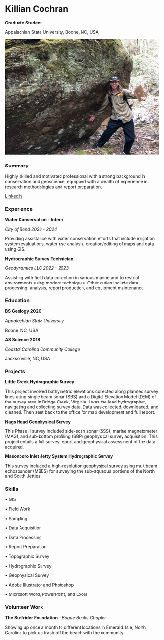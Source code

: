 # Killian Cochran

**Graduate Student** 

Appalachian State University, Boone, NC, USA

<img src="img/IMG_3280.jpg">

### Summary
Highly skilled and motivated professional with a strong background in conservation and geoscience, equipped with a wealth of experience in research methodologies and report preparation. 

[LinkedIn](https://www.linkedin.com/in/killian-cochran/)


### Experience
**Water Conservation - Intern**

*City of Bend 2023 - 2024*

Providing assistance with water conservation efforts that include irrigation system evaluations, water use analysis, creation/editing of maps and data using GIS.

**Hydrographic Survey Technician**

*Geodynamics LLC 2022 – 2023*

Assisting with field data collection in various marine and terrestrial environments using modern techniques. Other duties include data processing, analysis, report production, and equipment maintenance.


### Education
**BS Geology 2020**

*Appalachian State University*

Boone, NC, USA

**AS Science 2018**

*Coastal Carolina Community College*

Jacksonville, NC, USA

### Projects
**Little Creek Hydrographic Survey**

This project involved bathymetric elevations collected along planned survey lines using single beam sonar (SBS) and a Digital Elevation Model (DEM) of the survey area in Bridge Creek, Virginia. I was the lead hydrographer, navigating and collecting survey data. Data was collected, downloaded, and cleaned. Then sent back to the office for map development and full report.

**Nags Head Geophysical Survey**

This Phase II survey included side-scan sonar (SSS), marine magnetometer (MAG), and sub-bottom profiling (SBP) geophysical survey acquisition. This project entails a full survey report and geophysical assessment of the data acquired.

**Masonboro Inlet Jetty System Hydrographic Survey**

This survey included a high-resolution geophysical survey using multibeam echosounder (MBES) for surveying the sub-aqueous portions of the North and South Jetties.



### Skills

•   GIS

•   Field Work

•	Sampling

•	Data Acquisition

•	Data Processing

•	Report Preparation

•	Topographic Survey

•	Hydrographic Survey

•	Geophysical Survey

•	Adobe Illustrator and Photoshop 

•	Microsoft Word, PowerPoint, and Excel

### Volunteer Work
**The Surfrider Foundation** - *Bogue Banks Chapter*

Showing up once a month to different locations in Emerald, Isle, North Carolina to pick up trash off the beach with the community. 